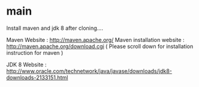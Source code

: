 main
====
Install maven and jdk 8 after cloning....

Maven Website : http://maven.apache.org/
Maven installation website : http://maven.apache.org/download.cgi
( Please scroll down for installation instruction for maven )

JDK 8 Website : http://www.oracle.com/technetwork/java/javase/downloads/jdk8-downloads-2133151.html

